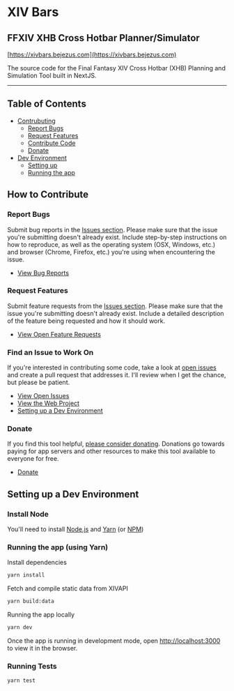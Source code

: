 # XIV Bars

## FFXIV XHB Cross Hotbar Planner/Simulator

[https://xivbars.bejezus.com](https://xivbars.bejezus.com)

The source code for the Final Fantasy XIV Cross Hotbar (XHB) Planning and Simulation Tool built in NextJS.

---

## Table of Contents

- [Contrubuting](#contributing)
  - [Report Bugs](#report-bugs)
  - [Request Features](#request-features)
  - [Contribute Code](#contribute-code)
  - [Donate](#donate)
- [Dev Environment](#dev-environment)
  - [Setting up](#setting-up)
  - [Running the app](#running-the-app)

## How to Contribute

### Report Bugs

Submit bug reports in the [Issues section](https://github.com/bdejesus/xiv-bars/issues). Please make sure that the issue you're submitting doesn't already exist. Include step-by-step instructions on how to reproduce, as well as the operating system (OSX, Windows, etc.) and browser (Chrome, Firefox, etc.) you're using when encountering the issue.

- [View Bug Reports](https://github.com/bdejesus/xiv-bars/issues?q=is%3Aopen+is%3Aissue+label%3Abug)

### Request Features

Submit feature requests from the [Issues section](https://github.com/bdejesus/xiv-bars/issues). Please make sure that the issue you're submitting doesn't already exist. Include a detailed description of the feature being requested and how it should work.

- [View Open Feature Requests](https://github.com/bdejesus/xiv-bars/issues?q=is%3Aopen+is%3Aissue+label%3A%22feature+request%22)

### Find an Issue to Work On

If you're interested in contributing some code, take a look at [open issues](https://github.com/bdejesus/xiv-bars/issues) and create a pull request that addresses it. I'll review when I get the chance, but please be patient.

- [View Open Issues](https://github.com/bdejesus/xiv-bars/issues)
- [View the Web Project](https://github.com/users/bdejesus/projects/2/views/2)
- [Setting up a Dev Environment](#setting-up-a-dev-environment)

### Donate

If you find this tool helpful, [please consider donating](https://www.buymeacoffee.com/bejezus). Donations go towards paying for app servers and other resources to make this tool available to everyone for free.

- [Donate](https://www.buymeacoffee.com/bejezus)

## Setting up a Dev Environment

### Install Node

You'll need to install [Node.js](https://nodejs.org/) and [Yarn](https://yarnpkg.com/) (or [NPM](https://docs.npmjs.com/downloading-and-installing-node-js-and-npm))

### Running the app (using Yarn)

Install dependencies

```bash
yarn install
```

Fetch and compile static data from XIVAPI

```bash
yarn build:data
```

Running the app locally

```bash
yarn dev
```

Once the app is running in development mode, open [http://localhost:3000](http://localhost:5000) to view it in the browser.

### Running Tests

```bash
yarn test
```

